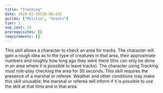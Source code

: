 ```yaml
---
title: "Tracking"
date: 2019-02-16T20:06:43Z
guilds: ["Militia", "Scouts"]
tier: 1
osp_cost: 10
prerequisites: []
requirements: []
---
```

This skill allows a character to check an area for tracks. The character will gain a rough idea as to the type of creatures in that area, their approximate numbers and roughly how long ago they were there (this can only be done in an area where it is possible to leave tracks). The character using Tracking must role-play checking the area for 30 seconds. This skill requires the presence of a marshal or referee. Weather and other conditions may make this skill unusable; the marshal or referee will inform if it is possible to use the skill at that time and in that area.